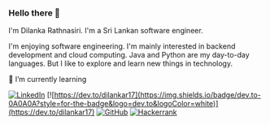### Hello there 👋

I'm Dilanka Rathnasiri.
I'm a Sri Lankan software engineer.

I'm enjoying software engineering.
I'm mainly interested in backend development and cloud computing.
Java and Python are my day-to-day languages.
But I like to explore and learn new things in technology.

🌱 I’m currently learning

[![LinkedIn](https://img.shields.io/badge/linkedin-%230077B5.svg?style=for-the-badge&logo=linkedin&logoColor=white)](https://www.linkedin.com/in/dilankarathnasiri) 
[![https://dev.to/dilankar17](https://img.shields.io/badge/dev.to-0A0A0A?style=for-the-badge&logo=dev.to&logoColor=white)](https://dev.to/dilankar17) 
[![GitHub](https://img.shields.io/badge/github-%23121011.svg?style=for-the-badge&logo=github&logoColor=white)](https://github.com/dilankar17) 
[![Hackerrank](https://img.shields.io/badge/-Hackerrank-2EC866?style=for-the-badge&logo=HackerRank&logoColor=white)](https://www.hackerrank.com/profile/dilankar17)
